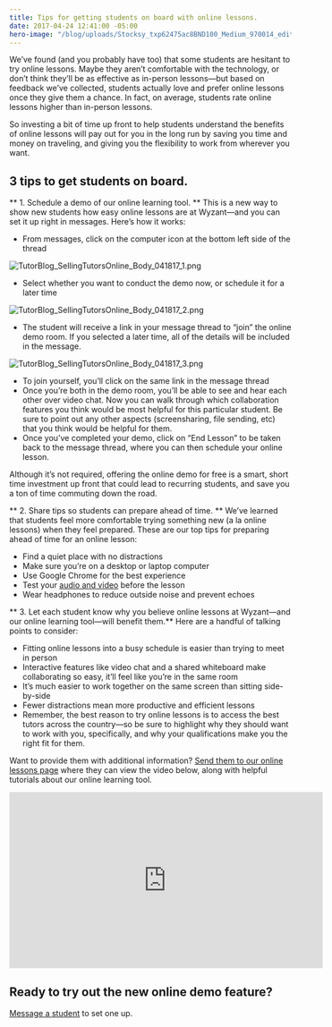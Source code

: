```yaml
---
title: Tips for getting students on board with online lessons.
date: 2017-04-24 12:41:00 -05:00
hero-image: "/blog/uploads/Stocksy_txp62475ac8BND100_Medium_970014_edit.jpg"
---
```


We’ve found (and you probably have too) that some students are hesitant to try online lessons. Maybe they aren’t comfortable with the technology, or don’t think they’ll be as effective as in-person lessons—but based on feedback we’ve collected, students actually love and prefer online lessons once they give them a chance. In fact, on average, students rate online lessons higher than in-person lessons.

So investing a bit of time up front to help students understand the benefits of online lessons will pay out for you in the long run by saving you time and money on traveling, and giving you the flexibility to work from wherever you want.

## 3 tips to get students on board.

** 1. Schedule a demo of our online learning tool. **
This is a new way to show new students how easy online lessons are at Wyzant—and you can set it up right in messages. Here’s how it works:

* From messages, click on the computer icon at the bottom left side of the thread

![TutorBlog_SellingTutorsOnline_Body_041817_1.png](/blog/uploads/TutorBlog_SellingTutorsOnline_Body_041817_1.png)

* Select whether you want to conduct the demo now, or schedule it for a later time

![TutorBlog_SellingTutorsOnline_Body_041817_2.png](/blog/uploads/TutorBlog_SellingTutorsOnline_Body_041817_2.png)

* The student will receive a link in your message thread to “join” the online demo room. If you selected a later time, all of the details will be included in the message.

![TutorBlog_SellingTutorsOnline_Body_041817_3.png](/blog/uploads/TutorBlog_SellingTutorsOnline_Body_041817_3.png)

* To join yourself, you’ll click on the same link in the message thread
* Once you’re both in the demo room, you’ll be able to see and hear each other over video chat. Now you can walk through which collaboration features you think would be most helpful for this particular student. Be sure to point out any other aspects (screensharing, file sending, etc) that you think would be helpful for them.
* Once you’ve completed your demo, click on “End Lesson” to be taken back to the message thread, where you can then schedule your online lesson. 

Although it’s not required, offering the online demo for free is a smart, short time investment up front that could lead to recurring students, and save you a ton of time commuting down the road.

** 2. Share tips so students can prepare ahead of time. **
We’ve learned that students feel more comfortable trying something new (a la online lessons) when they feel prepared. These are our top tips for preparing ahead of time for an online lesson:

* Find a quiet place with no distractions
* Make sure you’re on a desktop or laptop computer
* Use Google Chrome for the best experience
* Test your [audio and video](https://www.wyzant.com/Online/SystemsCheck) before the lesson
* Wear headphones to reduce outside noise and prevent echoes 

** 3. Let each student know why you believe online lessons at Wyzant—and our online learning tool—will benefit them.**
Here are a handful of talking points to consider:
* Fitting online lessons into a busy schedule is easier than trying to meet in person
* Interactive features like video chat and a shared whiteboard make collaborating so easy, it’ll feel like you’re in the same room
* It’s much easier to work together on the same screen than sitting side-by-side
* Fewer distractions mean more productive and efficient lessons
* Remember, the best reason to try online lessons is to access the best tutors across the country—so be sure to highlight why they should want to work with you, specifically, and why your qualifications make you the right fit for them.

Want to provide them with additional information? [Send them to our online lessons page](https://www.wyzant.com/online/student) where they can view the video below, along with helpful tutorials about our online learning tool.

<iframe width="560" height="315" src="https://www.youtube.com/embed/bP3KpxyMsus" frameborder="0" allowfullscreen></iframe>

## Ready to try out the new online demo feature?
[Message a student](https://www.wyzant.com/tutor/messaging/) to set one up.


